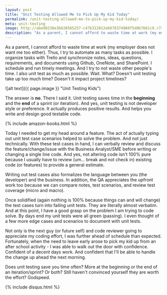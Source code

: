 ```yaml
---
layout: post
title: "Unit Testing Allowed Me to Pick Up My Kid Today"
permalink: /unit-testing-allowed-me-to-pick-up-my-kid-today/
meta: unit-testing
image: http://abe90238e3b628565257-c47b312812e6878374960f5d0b7661c9.r73.cf1.rackcdn.com/unit-testing-drive.jpg
description: "As a parent, I cannot afford to waste time at work (my employer does not want me too either).  Thus I try to automate as many tasks as possible.  I also unit test as much as possible."
---
```

As a parent, I cannot afford to waste time at work (my employer does not want me too either).  Thus, I try to automate as many tasks as possible.  I organize tasks with Trello and synchronize notes, ideas, questions, requirements, and documents using Github, OneNote, and SharePoint.  I schedule and run timely meetings.  And I try to not waste other people's time.  I also unit test as much as possible.  Wait.  What?  Doesn't unit testing take up too much time?  Doesn't it impact project timelines?

![alt text]({{ page.image }} "Unit Testing Kids")

The answer is **no**.  There I said it.  Unit testing saves time in the **beginning** and the **end** of a sprint (or iteration).  And yes, unit testing is not developer style or preference.  It actually produces positive results.  And helps you write and design good testable code.

{% include amazon-books.html %}

Today I needed to get my head around a feature.  The act of actually typing out unit test case scenarios helped to solve the problem.  And not just technically.  With these test cases in hand, I can verbally review and discuss the feature/change/issue with the Business Analyst/SME before writing or changing a single line code.  And yes, not altering code isn't 100% pure because I usually have to review (um... break and not check in) existing code (or features) to provide a general estimate.

Writing out test cases also formalizes the language between you (the developer) and the business.  In addition, the QA appreciates the upfront work too because we can compare notes, test scenarios, and review test coverage (micro and macro).

Once solidified (again nothing is 100% because things can and will change) the test cases turn into failing unit tests.  They are literally almost verbatim.  And at this point, I have a good grasp on the problem I am trying to code solve.  By days end my unit tests were all green (passing).  I even thought of a few more edge cases and scenarios to document with unit tests.

Not only is the next guy (or future self) and code reviewer going to appreciate my coding effort, I was further ahead of schedule than expected.  Fortunately, when the need to leave early arose to pick my kid up from an after school activity - I was able to walk out the door with confidence.  Confident of a decent days work.  And confident that I'll be able to handle the change up ahead the next morning.

Does unit testing save you time often?  More at the beginning or the end of an iteration/sprint?  Or both?  Still haven't convinced yourself they are worth the effort?  Godspeed.

{% include disqus.html %}